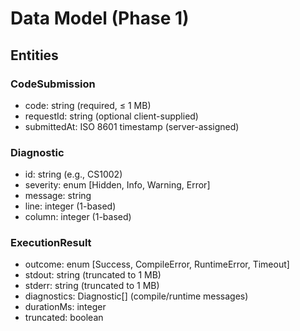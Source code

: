 # Data Model (Phase 1)

## Entities

### CodeSubmission

- code: string (required, ≤ 1 MB)
- requestId: string (optional client-supplied)
- submittedAt: ISO 8601 timestamp (server-assigned)

### Diagnostic

- id: string (e.g., CS1002)
- severity: enum [Hidden, Info, Warning, Error]
- message: string
- line: integer (1-based)
- column: integer (1-based)

### ExecutionResult

- outcome: enum [Success, CompileError, RuntimeError, Timeout]
- stdout: string (truncated to 1 MB)
- stderr: string (truncated to 1 MB)
- diagnostics: Diagnostic[] (compile/runtime messages)
- durationMs: integer
- truncated: boolean
